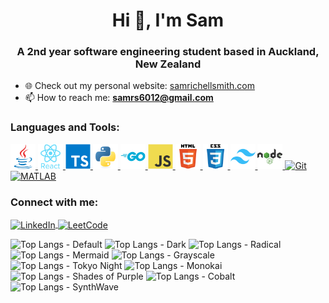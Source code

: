 <h1 align="center">Hi 👋, I'm Sam</h1>
<h3 align="center">A 2nd year software engineering student based in Auckland, New Zealand</h3>

- 🌐 Check out my personal website: <a target="_blank" href="https://www.samrichellsmith.com/">samrichellsmith.com</a>
- 📫 How to reach me: **samrs6012@gmail.com**

<h3 align="left">Languages and Tools:</h3>
<p align="left">
  <!-- Languages & Frontend -->
  <a href="https://www.java.com/en/" target="_blank" rel="noreferrer">
    <img src="https://github.com/devicons/devicon/blob/master/icons/java/java-original.svg" alt="Java" width="40" height="40"/>
  </a>
  <a href="https://reactjs.org/" target="_blank" rel="noreferrer">
    <img src="https://raw.githubusercontent.com/devicons/devicon/master/icons/react/react-original-wordmark.svg" alt="React" width="40" height="40"/>
  </a>
  <a href="https://www.typescriptlang.org/" target="_blank" rel="noreferrer">
    <img src="https://github.com/devicons/devicon/blob/master/icons/typescript/typescript-original.svg" alt="TypeScript" width="40" height="40"/>
  </a>
  <a href="https://www.python.org/" target="_blank" rel="noreferrer">
    <img src="https://github.com/devicons/devicon/blob/master/icons/python/python-original.svg" alt="Python" width="40" height="40"/>
  </a>
  <a href="https://go.dev/" target="_blank" rel="noreferrer">
    <img src="https://github.com/devicons/devicon/blob/master/icons/go/go-original-wordmark.svg" alt="Go" width="40" height="40"/>
  </a>

  <!-- Frontend / Styling -->
  <a href="https://developer.mozilla.org/en-US/docs/Web/JavaScript" target="_blank" rel="noreferrer">
    <img src="https://raw.githubusercontent.com/devicons/devicon/master/icons/javascript/javascript-original.svg" alt="JavaScript" width="40" height="40"/>
  </a>
  <a href="https://www.w3.org/html/" target="_blank" rel="noreferrer">
    <img src="https://raw.githubusercontent.com/devicons/devicon/master/icons/html5/html5-original-wordmark.svg" alt="HTML5" width="40" height="40"/>
  </a>
  <a href="https://www.w3schools.com/css/" target="_blank" rel="noreferrer">
    <img src="https://raw.githubusercontent.com/devicons/devicon/master/icons/css3/css3-original-wordmark.svg" alt="CSS3" width="40" height="40"/>
  </a>
  <a href="https://tailwindcss.com/" target="_blank" rel="noreferrer">
    <img src="https://github.com/devicons/devicon/blob/master/icons/tailwindcss/tailwindcss-original.svg" alt="TailwindCSS" width="40" height="40"/>
  </a>

  <!-- Backend / Tools -->
  <a href="https://nodejs.org" target="_blank" rel="noreferrer">
    <img src="https://raw.githubusercontent.com/devicons/devicon/master/icons/nodejs/nodejs-original-wordmark.svg" alt="NodeJS" width="40" height="40"/>
  </a>
  <a href="https://git-scm.com/" target="_blank" rel="noreferrer">
    <img src="https://www.vectorlogo.zone/logos/git-scm/git-scm-icon.svg" alt="Git" width="40" height="40"/>
  </a>
  <a href="https://www.mathworks.com/" target="_blank" rel="noreferrer">
    <img src="https://upload.wikimedia.org/wikipedia/commons/2/21/Matlab_Logo.png" alt="MATLAB" width="40" height="40"/>
  </a>
</p>

<h3 align="left">Connect with me:</h3>
<p align="left">
  <a href="https://www.linkedin.com/in/sam-richell-smith/" target="_blank">
    <img align="center" src="https://raw.githubusercontent.com/rahuldkjain/github-profile-readme-generator/master/src/images/icons/Social/linked-in-alt.svg" alt="LinkedIn" height="30" width="40" />
  </a>
  <a href="https://leetcode.com/u/samrichellsmith/" target="_blank">
    <img align="center" src="https://raw.githubusercontent.com/rahuldkjain/github-profile-readme-generator/master/src/images/icons/Social/leet-code.svg" alt="LeetCode" height="30" width="40" />
  </a>
</p>

![Top Langs - Default](https://github-readme-stats.vercel.app/api/top-langs/?username=samrichell-smith&layout=compact&theme=default)
![Top Langs - Dark](https://github-readme-stats.vercel.app/api/top-langs/?username=samrichell-smith&layout=compact&theme=dark)
![Top Langs - Radical](https://github-readme-stats.vercel.app/api/top-langs/?username=samrichell-smith&layout=compact&theme=radical)
![Top Langs - Mermaid](https://github-readme-stats.vercel.app/api/top-langs/?username=samrichell-smith&layout=compact&theme=merko)
![Top Langs - Grayscale](https://github-readme-stats.vercel.app/api/top-langs/?username=samrichell-smith&layout=compact&theme=gruvbox)
![Top Langs - Tokyo Night](https://github-readme-stats.vercel.app/api/top-langs/?username=samrichell-smith&layout=compact&theme=tokyonight)
![Top Langs - Monokai](https://github-readme-stats.vercel.app/api/top-langs/?username=samrichell-smith&layout=compact&theme=monokai)
![Top Langs - Shades of Purple](https://github-readme-stats.vercel.app/api/top-langs/?username=samrichell-smith&layout=compact&theme=shades-of-purple)
![Top Langs - Cobalt](https://github-readme-stats.vercel.app/api/top-langs/?username=samrichell-smith&layout=compact&theme=cobalt)
![Top Langs - SynthWave](https://github-readme-stats.vercel.app/api/top-langs/?username=samrichell-smith&layout=compact&theme=synthwave)


